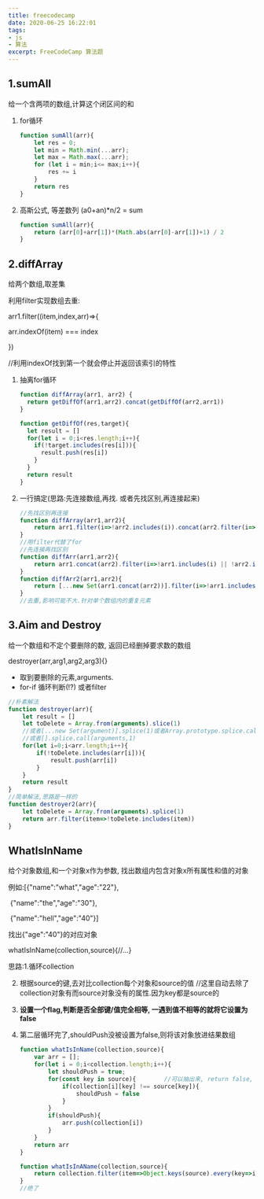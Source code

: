 ```yaml
---
title: freecodecamp
date: 2020-06-25 16:22:01
tags:
- js
- 算法
excerpt: FreeCodeCamp 算法题
---
```


## 1.sumAll

给一个含两项的数组,计算这个闭区间的和

1. for循环

   ```js
   function sumAll(arr){
       let res = 0;
       let min = Math.min(...arr);
       let max = Math.max(...arr);
       for (let i = min;i<= max;i++){
           res += i
       }
       return res
   }
   ```

2. 高斯公式, 等差数列 (a0+an)*n/2 = sum

   ```js
   function sumAll(arr){
       return (arr[0]+arr[1])*(Math.abs(arr[0]-arr[1])+1) / 2
   }
   ```

## 2.diffArray

给两个数组,取差集

利用filter实现数组去重:

arr1.filter((item,index,arr)=>{

 arr.indexOf(item) === index

})

//利用indexOf找到第一个就会停止并返回该索引的特性

1. 抽离for循环

   ```js
   function diffArray(arr1, arr2) {
     return getDiffOf(arr1,arr2).concat(getDiffOf(arr2,arr1))
   }
   
   function getDiffOf(res,target){
     let result = []
     for(let i = 0;i<res.length;i++){
       if(!target.includes(res[i])){
         result.push(res[i])
       }
     }
     return result
   }
   ```

2. 一行搞定(思路:先连接数组,再找. 或者先找区别,再连接起来)

   ```js
   //先找区别再连接
   function diffArray(arr1,arr2){
       return arr1.filter(i=>!arr2.includes(i)).concat(arr2.filter(i=>!arr1.includes(i)))
   }
   //用filter代替了for
   //先连接再找区别
   function diffArr(arr1,arr2){
       return arr1.concat(arr2).filter(i=>!arr1.includes(i) || !arr2.includes(i))
   }
   function diffArr2(arr1,arr2){
       return [...new Set(arr1.concat(arr2))].filter(i=>!arr1.includes(i) || !arr2.includes(i))
   }
   //去重,影响可能不大.针对单个数组内的重复元素
   ```

## 3.Aim and Destroy

给一个数组和不定个要删除的数, 返回已经删掉要求数的数组

destroyer(arr,arg1,arg2,arg3){}

* 取到要删除的元素,arguments.
* for-if 循环判断(!?) 或者filter

```js
//朴素解法
function destroyer(arr){
    let result = []
    let toDelete = Array.from(arguments).slice(1)  
    //或者[...new Set(argument)].splice(1)或者Array.prototype.splice.call(arguments).splice(1)
    //或者[].splice.call(arguments,1)
    for(let i=0;i<arr.length;i++){
        if(!toDelete.includes(arr[i])){
            result.push(arr[i])
        }
    }
    return result
}
//简单解法,思路是一样的
function destroyer2(arr){
    let toDelete = Array.from(arguments).splice(1)
    return arr.filter(item=>!toDelete.includes(item))
}
```

## WhatIsInName

给个对象数组,和一个对象x作为参数, 找出数组内包含对象x所有属性和值的对象

例如:[{"name":"what","age":"22"},

​          {"name":"the","age":"30"},

​          {"name":"hell","age":"40"}]

找出{"age":"40"}的对应对象

whatIsInName(collection,source){//...}

思路:1.循环collection

2. 根据source的键,去对比collection每个对象和source的值 //这里自动去除了collection对象有而source对象没有的属性.因为key都是source的

3. **设置一个flag,判断是否全部键/值完全相等, 一遇到值不相等的就将它设置为false**

4. 第二层循环完了,shouldPush没被设置为false,则将该对象放进结果数组

   ```js
   function whatIsInName(collection,source){
       var arr = [];
       for(let i = 0;i<collection.length;i++){
           let shouldPush = true;
           for(const key in source){        //可以抽出来, return false, true
               if(collection[i][key] !== source[key]){
                   shouldPush = false
               }
           }
           if(shouldPush){
               arr.push(collection[i])
           }
       }
       return arr
   }
   ```

   ```js
   function whatIsInAName(collection,source){
       return collection.filter(item=>Object.keys(source).every(key=>item[key] === source[key]))
   }
   //绝了
   ```

   
